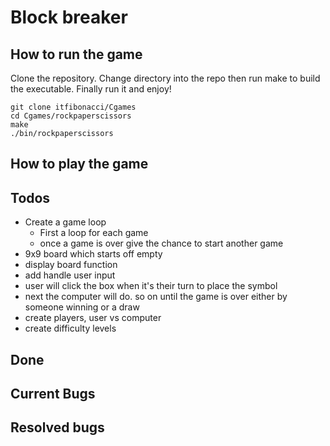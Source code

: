 # Block breaker

## How to run the game
Clone the repository. Change directory into the repo then run make to build the executable. Finally run it and enjoy!
```
git clone itfibonacci/Cgames
cd Cgames/rockpaperscissors
make
./bin/rockpaperscissors
```

## How to play the game

## Todos
- Create a game loop
	- First a loop for each game
	- once a game is over give the chance to start another game
- 9x9 board which starts off empty
- display board function
- add handle user input
- user will click the box when it's their turn to place the symbol
- next the computer will do. so on until the game is over either by someone winning or a draw 
- create players, user vs computer
- create difficulty levels

## Done


## Current Bugs

## Resolved bugs

